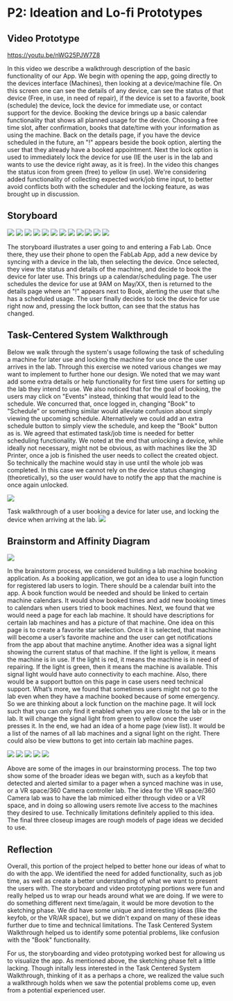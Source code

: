 # P2: Ideation and Lo-fi Prototypes

## Video Prototype
https://youtu.be/nWG25PJW7Z8

In this video we describe a walkthrough description of the basic functionality of our App.  We begin with opening the app, going directly to the devices interface (Machines), then looking at a device/machine file.  On this screen one can see the details of any device, can see the status of that device (Free, in use, in need of repair), if the device is set to a favorite, book (schedule) the device, lock the device for immediate use, or contact support for the device.  Booking the device brings up a basic calendar functionality that shows all planned usage for the device.  Choosing a free time slot, after confirmation, books that date/time with your information as using the machine.  Back on the details page, if you have the device scheduled in the future, an "!" appears beside the book option, alerting the user that they already have a booked appointment.   Next the lock option is used to immediately lock the device for use (IE the user is in the lab and wants to use the device right away, as it is free).  In the video this changes the status icon from green (free) to yellow (in use).  We're considering added functionality of collecting expected work/job time input, to better avoid conflicts both with the scheduler and the locking feature, as was brought up in discussion.

## Storyboard

![](https://alantylam.github.io/481-Project/Photo/Storyboard/IMG_0875.JPG)
![](https://alantylam.github.io/481-Project/Photo/Storyboard/IMG_0876.JPG)
![](https://alantylam.github.io/481-Project/Photo/Storyboard/IMG_0877.JPG)
![](https://alantylam.github.io/481-Project/Photo/Storyboard/IMG_0878.JPG)
![](https://alantylam.github.io/481-Project/Photo/Storyboard/IMG_0879.JPG)
![](https://alantylam.github.io/481-Project/Photo/Storyboard/IMG_0880.JPG)
![](https://alantylam.github.io/481-Project/Photo/Storyboard/IMG_0881.JPG)
![](https://alantylam.github.io/481-Project/Photo/Storyboard/IMG_0882.JPG)
![](https://alantylam.github.io/481-Project/Photo/Storyboard/IMG_0883.JPG)
![](https://alantylam.github.io/481-Project/Photo/Storyboard/IMG_0884.JPG)
![](https://alantylam.github.io/481-Project/Photo/Storyboard/IMG_0885.JPG)
![](https://alantylam.github.io/481-Project/Photo/Storyboard/IMG_0886.JPG)

The storyboard illustrates a user going to and entering a Fab Lab.  Once there, they use their phone to open the FabLab App, add a new device by syncing with a device in the lab, then selecting the device.  Once selected, they view the status and details of the machine, and decide to book the device for later use.  This brings up a calendar/scheduling page.  The user schedules the device for use at 9AM on May/XX, then is returned to the details page where an "!" appears next to Book, alerting the user that s/he has a scheduled usage.  The user finally decides to lock the device for use right now and, pressing the lock button, can see that the status has changed.

## Task-Centered System Walkthrough

Below we walk through the system's usage following the task of scheduling a machine for later use and locking the machine for use once the user arrives in the lab.  Through this exercise we noted various changes we may want to implement to further hone our design.  We noted that we may want add some extra details or help functionality for first time users for setting up the lab they intend to use.  We also noticed that for the goal of booking, the users may click on "Events" instead, thinking that would lead to the schedule.  We concurred that, once logged in, changing "Book" to "Schedule" or something similar would alleviate confusion about simply viewing the upcoming schedule. Alternatively we could add an extra schedule button to simply view the schedule, and keep the "Book" button as is.  We agreed that estimated task/job time is needed for better scheduling functionality.  We noted at the end that unlocking a device, while ideally not necessary, might not be obvious, as with machines like the 3D Printer, once a job is finished the user needs to collect the created object.  So technically the machine would stay in use until the whole job was completed.  In this case we cannot rely on the device status changing (theoretically), so the user would have to notify the app that the machine is once again unlocked.

![](https://alantylam.github.io/481-Project/Photo/IMG_20170601_101422.jpg)

Task walkthrough of a user booking a device for later use, and locking the device when arriving at the lab.
![](https://alantylam.github.io/481-Project/Photo/481-tcsd-walkthrough.jpg)

## Brainstorm and Affinity Diagram
![](https://alantylam.github.io/481-Project/Photo/Diagram.jpg)

In the brainstorm process, we considered building a lab machine booking application. As a booking application, we got an idea to use a login function for registered lab users to login. There should be a calendar built into the app. A book function would be needed and should be linked to certain machine calendars. It would show booked times and add new booking times to calendars when users tried to book machines. Next, we found that we would need a page for each lab machine. It should have descriptions for certain lab machines and has a picture of that machine. One idea on this page is to create a favorite star selection. Once it is selected, that machine will become a user’s favorite machine and the user can get notifications from the app about that machine anytime. Another idea was a signal light showing the current status of that machine. If the light is yellow, it means the machine is in use. If the light is red, it means the machine is in need of repairing. If the light is green, then it means the machine is available. This signal light would have auto connectivity to each machine. Also, there would be a support button on this page in case users need technical support. What’s more, we found that sometimes users might not go to the lab even when they have a machine booked because of some emergency. So we are thinking about a lock function on the machine page. It will lock such that you can only find it enabled when you are close to the lab or in the lab. It will change the signal light from green to yellow once the user presses it. In the end, we had an idea of a home page (view list). It would be a list of the names of all lab machines and a signal light on the right. There could also be view buttons to get into certain lab machine pages.

![](https://alantylam.github.io/481-Project/Photo/Idea%20Sketches/IMG_20170524_125235.jpg)
![](https://alantylam.github.io/481-Project/Photo/Idea%20Sketches/IMG_20170524_125349.jpg)
![](https://alantylam.github.io/481-Project/Photo/Idea%20Sketches/IMG_0887.JPG)
![](https://alantylam.github.io/481-Project/Photo/Idea%20Sketches/IMG_0889.JPG)
![](https://alantylam.github.io/481-Project/Photo/Idea%20Sketches/IMG_0896.JPG)

Above are some of the images in our brainstorming process.  The top two show some of the broader ideas we began with, such as a keyfob that detected and alerted similar to a pager when a synced machine was in use, or a VR space/360 Camera controller lab.  The idea for the VR space/360 Camera lab was to have the lab mimiced either through video or a VR space, and in doing so allowing users remote live access to the machines they desired to use.  Technically limitations definitely applied to this idea.  The final three closeup images are rough models of page ideas we decided to use.

## Reflection

Overall, this portion of the project helped to better hone our ideas of what to do with the app.  We identified the need for added functionality, such as job time, as well as create a better understanding of what we want to present the users with.  The storyboard and video prototyping portions were fun and really helped us to wrap our heads around what we are doing.  If we were to do something different next time/again, it would be more devotion to the sketching phase.  We did have some unique and interesting ideas (like the keyfob, or the VR/AR space), but we didn't expand on many of these ideas further due to time and technical limitations. The Task Centered System Walkthrough helped us to identify some potential problems, like confusion with the "Book" functionality.  

For us, the storyboarding and video prototyping worked best for allowing us to visualize the app. As mentioned above, the sketching phase felt a little lacking.  Though initally less interested in the Task Centered System Walkthrough, thinking of it as a perhaps a chore, we realized the value such a walkthrough holds when we saw the potential problems come up, even from a potential experienced user.

